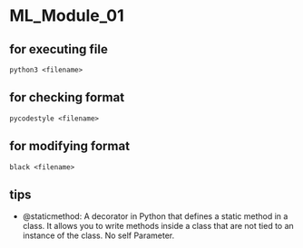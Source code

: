 # ML_Module_01

## for executing file
```
python3 <filename>
```

## for checking format
```
pycodestyle <filename>
```

## for modifying format
```
black <filename>
```

## tips
- @staticmethod: A decorator in Python that defines a static method in a class. It allows you to write methods inside a class that are not tied to an instance of the class. No self Parameter.